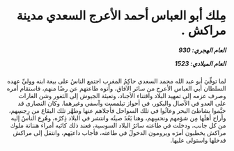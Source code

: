 <h1 dir="rtl">مِلك أبو العباس أحمد الأعرج السعدي مدينة مراكش .</h1>

<h5 dir="rtl">العام الهجري:  930

العام الميلادي: 1523

</h5>

<p dir="rtl">لما توفِّيَ أبو عبد الله محمد السعدي حاكِمُ المغرب اجتمع الناسُ على بيعة ابنه ووليِّ عهده السلطان أبي العباس الأعرج من سائر الآفاق، وآتوه طاعتهم عن رضًا منهم، فاستقام أمره وصرف عزمه إلى تمهيد البلاد واقتناء الأجناد، وتعبئة الجيوش إلى الثغور وشن الغارات على العدو في الآصال والبكور، في أحواز تيلمست وآسفي وغيرهما. وكان النصارى قد خيَّموا بشاطئ البحر وعاثُوا في تلك السواحل فأجلاهم عنها وطهَّر تلك البقاع من رِجسِهم، وأراح أهلَها مِن شؤمهم ونحسِهم، وهنا بَعُدَ صيتُه وانتشر في البلاد ذِكرُه، وهُرِع الناسُ إليه من كل جانب، ودخلت في طاعته سائرُ البلاد السوسية، فعند ذلك كاتَبه أمراء هنتاتة ملوك مراكش يخطبون أمرَه ويرومون الدخولَ في طاعته، فأجاب داعيَهم، وانتقل إلى مراكش فدخلها واستولى عليها.</p></br>
